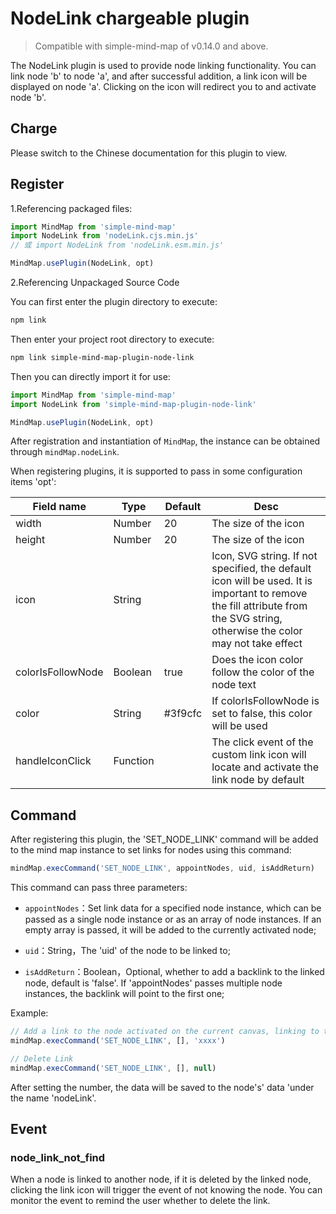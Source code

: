 # NodeLink chargeable plugin

> Compatible with simple-mind-map of v0.14.0 and above.

The NodeLink plugin is used to provide node linking functionality. You can link node 'b' to node 'a', and after successful addition, a link icon will be displayed on node 'a'. Clicking on the icon will redirect you to and activate node 'b'.

## Charge

Please switch to the Chinese documentation for this plugin to view.

## Register

1.Referencing packaged files:

```js
import MindMap from 'simple-mind-map'
import NodeLink from 'nodeLink.cjs.min.js'
// 或 import NodeLink from 'nodeLink.esm.min.js'

MindMap.usePlugin(NodeLink, opt)
```

2.Referencing Unpackaged Source Code

You can first enter the plugin directory to execute:

```bash
npm link
```

Then enter your project root directory to execute:

```bash
npm link simple-mind-map-plugin-node-link
```

Then you can directly import it for use:

```js
import MindMap from 'simple-mind-map'
import NodeLink from 'simple-mind-map-plugin-node-link'

MindMap.usePlugin(NodeLink, opt)
```

After registration and instantiation of `MindMap`, the instance can be obtained through `mindMap.nodeLink`.

When registering plugins, it is supported to pass in some configuration items 'opt':

| Field name | Type  | Default | Desc |
| ------- | ----- | ----- | ---- |
| width | Number | 20 | The size of the icon |
| height | Number | 20 | The size of the icon |
| icon | String |  | Icon, SVG string. If not specified, the default icon will be used. It is important to remove the fill attribute from the SVG string, otherwise the color may not take effect |
| colorIsFollowNode | Boolean | true | Does the icon color follow the color of the node text |
| color | String | #3f9cfc | If colorIsFollowNode is set to false, this color will be used |
| handleIconClick | Function |  | The click event of the custom link icon will locate and activate the link node by default |

## Command

After registering this plugin, the 'SET_NODE_LINK' command will be added to the mind map instance to set links for nodes using this command:

```js
mindMap.execCommand('SET_NODE_LINK', appointNodes, uid, isAddReturn)
```

This command can pass three parameters:

- `appointNodes`：Set link data for a specified node instance, which can be passed as a single node instance or as an array of node instances. If an empty array is passed, it will be added to the currently activated node;

- `uid`：String，The 'uid' of the node to be linked to;

- `isAddReturn`：Boolean，Optional, whether to add a backlink to the linked node, default is 'false'. If 'appointNodes' passes multiple node instances, the backlink will point to the first one;

Example:

```js
// Add a link to the node activated on the current canvas, linking to the node with UID 'xxxx'
mindMap.execCommand('SET_NODE_LINK', [], 'xxxx')

// Delete Link
mindMap.execCommand('SET_NODE_LINK', [], null)
```

After setting the number, the data will be saved to the node's' data 'under the name 'nodeLink'.

## Event

### node_link_not_find

When a node is linked to another node, if it is deleted by the linked node, clicking the link icon will trigger the event of not knowing the node. You can monitor the event to remind the user whether to delete the link.